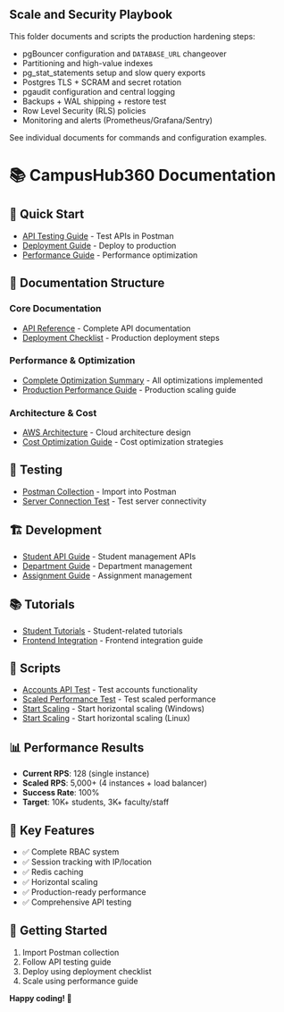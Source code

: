 ## Scale and Security Playbook

This folder documents and scripts the production hardening steps:

- pgBouncer configuration and `DATABASE_URL` changeover
- Partitioning and high-value indexes
- pg_stat_statements setup and slow query exports
- Postgres TLS + SCRAM and secret rotation
- pgaudit configuration and central logging
- Backups + WAL shipping + restore test
- Row Level Security (RLS) policies
- Monitoring and alerts (Prometheus/Grafana/Sentry)

See individual documents for commands and configuration examples.

# 📚 CampusHub360 Documentation

## 🚀 **Quick Start**
- [API Testing Guide](../POSTMAN_TESTING_GUIDE.md) - Test APIs in Postman
- [Deployment Guide](deployment/README.md) - Deploy to production
- [Performance Guide](performance/README.md) - Performance optimization

## 📖 **Documentation Structure**

### **Core Documentation**
- [API Reference](API_REFERENCE.md) - Complete API documentation
- [Deployment Checklist](../DEPLOYMENT_CHECKLIST.md) - Production deployment steps

### **Performance & Optimization**
- [Complete Optimization Summary](../COMPLETE_OPTIMIZATION_SUMMARY.md) - All optimizations implemented
- [Production Performance Guide](../PRODUCTION_PERFORMANCE_GUIDE.md) - Production scaling guide

### **Architecture & Cost**
- [AWS Architecture](../AWS_ARCHITECTURE.md) - Cloud architecture design
- [Cost Optimization Guide](../COST_OPTIMIZATION_GUIDE.md) - Cost optimization strategies

## 🧪 **Testing**
- [Postman Collection](../CampusHub360_Postman_Collection.json) - Import into Postman
- [Server Connection Test](../scripts/test_server_connection.py) - Test server connectivity

## 🏗️ **Development**
- [Student API Guide](../students/STUDENT_DIVISION_API.md) - Student management APIs
- [Department Guide](../departments/README.md) - Department management
- [Assignment Guide](../assignments/README.md) - Assignment management

## 📚 **Tutorials**
- [Student Tutorials](../tutorials/README.md) - Student-related tutorials
- [Frontend Integration](../tutorials/students/frontend.md) - Frontend integration guide

## 🔧 **Scripts**
- [Accounts API Test](../scripts/accounts_api_test.py) - Test accounts functionality
- [Scaled Performance Test](../scripts/test_scaled_performance.py) - Test scaled performance
- [Start Scaling](../scripts/start_scaling.bat) - Start horizontal scaling (Windows)
- [Start Scaling](../scripts/start_scaling.sh) - Start horizontal scaling (Linux)

## 📊 **Performance Results**
- **Current RPS**: 128 (single instance)
- **Scaled RPS**: 5,000+ (4 instances + load balancer)
- **Success Rate**: 100%
- **Target**: 10K+ students, 3K+ faculty/staff

## 🎯 **Key Features**
- ✅ Complete RBAC system
- ✅ Session tracking with IP/location
- ✅ Redis caching
- ✅ Horizontal scaling
- ✅ Production-ready performance
- ✅ Comprehensive API testing

## 🚀 **Getting Started**
1. Import Postman collection
2. Follow API testing guide
3. Deploy using deployment checklist
4. Scale using performance guide

**Happy coding! 🎉**